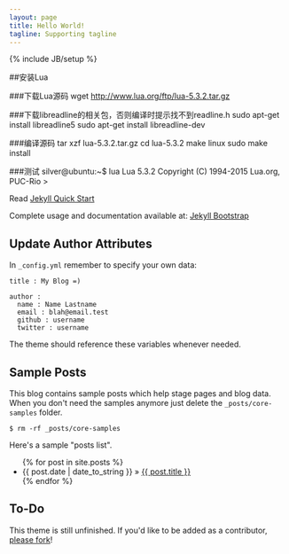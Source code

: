 ```yaml
---
layout: page
title: Hello World!
tagline: Supporting tagline
---
```

{% include JB/setup %}


##安装Lua

###下载Lua源码
        wget http://www.lua.org/ftp/lua-5.3.2.tar.gz

###下载libreadline的相关包，否则编译时提示找不到readline.h
        sudo apt-get install libreadline5
        sudo apt-get install libreadline-dev

###编译源码
        tar xzf lua-5.3.2.tar.gz
        cd lua-5.3.2
        make linux
        sudo make install

###测试
        silver@ubuntu:~$ lua
        Lua 5.3.2  Copyright (C) 1994-2015 Lua.org, PUC-Rio
        >


Read [Jekyll Quick Start](http://jekyllbootstrap.com/usage/jekyll-quick-start.html)

Complete usage and documentation available at: [Jekyll Bootstrap](http://jekyllbootstrap.com)

## Update Author Attributes

In `_config.yml` remember to specify your own data:
    
    title : My Blog =)
    
    author :
      name : Name Lastname
      email : blah@email.test
      github : username
      twitter : username

The theme should reference these variables whenever needed.
    
## Sample Posts

This blog contains sample posts which help stage pages and blog data.
When you don't need the samples anymore just delete the `_posts/core-samples` folder.

    $ rm -rf _posts/core-samples

Here's a sample "posts list".

<ul class="posts">
  {% for post in site.posts %}
    <li><span>{{ post.date | date_to_string }}</span> &raquo; <a href="{{ BASE_PATH }}{{ post.url }}">{{ post.title }}</a></li>
  {% endfor %}
</ul>

## To-Do

This theme is still unfinished. If you'd like to be added as a contributor, [please fork](http://github.com/dbtek/jekyll-bootstrap-3)!



